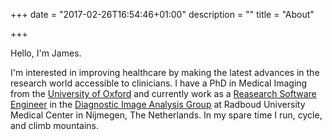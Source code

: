 +++
date = "2017-02-26T16:54:46+01:00"
description = ""
title = "About"

+++

Hello, I'm James.

I'm interested in improving healthcare by making the latest advances in the research world accessible to clinicians. I have a PhD in Medical Imaging from the [University of Oxford](http://www.fmrib.ox.ac.uk) and currently work as a [Reasearch Software Engineer](http://www.rse.ac.uk) in the [Diagnostic Image Analysis Group](http://www.diagnijmegen.nl) at Radboud University Medical Center in Nijmegen, The Netherlands. In my spare time I run, cycle, and climb mountains. 


